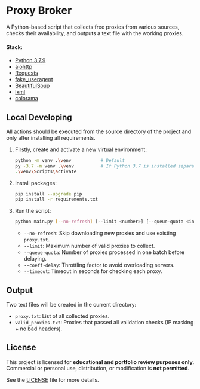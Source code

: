 # Proxy Broker

A Python-based script that collects free proxies from various sources, checks their availability, and outputs a text file with the working proxies.

#### Stack:

- [Python 3.7.9](https://www.python.org/downloads/)
- [aiohttp](https://docs.aiohttp.org/)
- [Requests](https://docs.python-requests.org/)
- [fake_useragent](https://pypi.org/project/fake-useragent/)
- [BeautifulSoup](https://pypi.org/project/beautifulsoup4/)
- [lxml](https://pypi.org/project/lxml/)
- [colorama](https://pypi.org/project/colorama/)

## Local Developing

All actions should be executed from the source directory of the project and only after installing all requirements.

1. Firstly, create and activate a new virtual environment:
   ```bash
   python -m venv .\venv           # Default
   py -3.7 -m venv .\venv          # If Python 3.7 is installed separately
   .\venv\Scripts\activate
   ```

2. Install packages:
   ```bash
   pip install --upgrade pip
   pip install -r requirements.txt
   ```

3. Run the script:
   ```bash
   python main.py [--no-refresh] [--limit <number>] [--queue-quota <int>] [--coeff-delay <int>] [--timeout <sec>]
   ```

   - `--no-refresh`: Skip downloading new proxies and use existing `proxy.txt`.
   - `--limit`: Maximum number of valid proxies to collect.
   - `--queue-quota`: Number of proxies processed in one batch before delaying.
   - `--coeff-delay`: Throttling factor to avoid overloading servers.
   - `--timeout`: Timeout in seconds for checking each proxy.

## Output

Two text files will be created in the current directory:

   - `proxy.txt`: List of all collected proxies.
   - `valid_proxies.txt`: Proxies that passed all validation checks (IP masking + no bad headers).
   
## License

This project is licensed for **educational and portfolio review purposes only**.  
Commercial or personal use, distribution, or modification is **not permitted**.

See the [LICENSE](./LICENSE) file for more details.